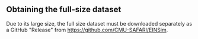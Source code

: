 ## Obtaining the full-size dataset

Due to its large size, the full size dataset must be downloaded separately as a GitHub "Release" from https://github.com/CMU-SAFARI/EINSim.
